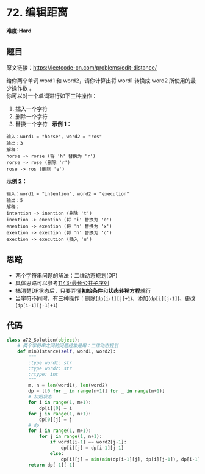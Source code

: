 # 72. 编辑距离
**难度:Hard**
## 题目
原文链接：https://leetcode-cn.com/problems/edit-distance/

给你两个单词 word1 和 word2，请你计算出将 word1 转换成 word2 所使用的最少操作数 。  
你可以对一个单词进行如下三种操作：
1. 插入一个字符
2. 删除一个字符
3. 替换一个字符
 
**示例 1：**
```
输入：word1 = "horse", word2 = "ros"
输出：3
解释：
horse -> rorse (将 'h' 替换为 'r')
rorse -> rose (删除 'r')
rose -> ros (删除 'e')
```
**示例 2：**
```
输入：word1 = "intention", word2 = "execution"
输出：5
解释：
intention -> inention (删除 't')
inention -> enention (将 'i' 替换为 'e')
enention -> exention (将 'n' 替换为 'x')
exention -> exection (将 'n' 替换为 'c')
exection -> execution (插入 'u')
```

## 思路
* 两个字符串问题的解法：二维动态规划(DP)
* 具体思路可以参考[1143-最长公共子序列](https://github.com/czzbb/leetcode-python/blob/master/code/1143-%E6%9C%80%E9%95%BF%E5%85%AC%E5%85%B1%E5%AD%90%E5%BA%8F%E5%88%97.md)
* 搞清楚DP状态后，只要弄懂**初始条件**和**状态转移方程**就行
* 当字符不同时，有三种操作：删除(`dp[i-1][j]+1`)、添加(`dp[i][j-1]`)、更改(`dp[i-1][j-1]+1`)

## 代码
```python
class a72_Solution(object):
    # 两个字符串之间的问题经常是用：二维动态规划
    def minDistance(self, word1, word2):
        """
        :type word1: str
        :type word2: str
        :rtype: int
        """
        m, n = len(word1), len(word2)
        dp = [[0 for _ in range(n+1)] for _ in range(m+1)]
        # 初始状态
        for i in range(1, m+1):
            dp[i][0] = i
        for j in range(1, n+1):
            dp[0][j] = j
        # dp
        for i in range(1, m+1):
            for j in range(1, n+1):
                if word1[i-1] == word2[j-1]:
                    dp[i][j] = dp[i-1][j-1]
                else:
                    dp[i][j] = min(min(dp[i-1][j], dp[i][j-1]), dp[i-1][j-1])+1
        return dp[-1][-1]
```
